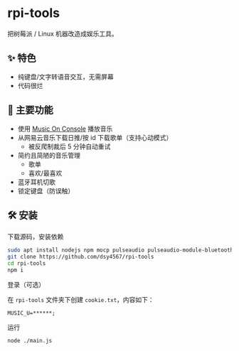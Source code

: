 # rpi-tools

把树莓派 / Linux 机器改造成娱乐工具。

## ✨ 特色

- 纯键盘/文字转语音交互，无需屏幕
- 代码很烂

## 💩 主要功能

- 使用 [Music On Console](https://github.com/jonsafari/mocp) 播放音乐
- 从网易云音乐下载日推/按 id 下载歌单（支持心动模式）
  - 被反爬制裁后 5 分钟自动重试
- 简约且简陋的音乐管理
  - 歌单
  - 喜欢/最喜欢
- 蓝牙耳机切歌
- 锁定键盘（防误触）

## 🛠 安装

下载源码，安装依赖

```bash
sudo apt install nodejs npm mocp pulseaudio pulseaudio-module-bluetooth espeak
git clone https://github.com/dsy4567/rpi-tools
cd rpi-tools
npm i
```

登录（可选）

在 `rpi-tools` 文件夹下创建 `cookie.txt`，内容如下：

```
MUSIC_U=******;
```

运行

```
node ./main.js
```

